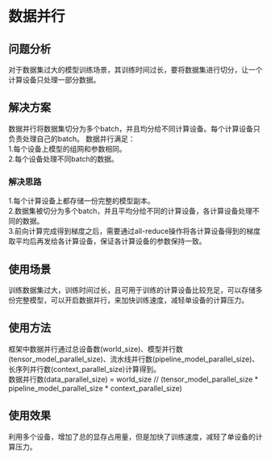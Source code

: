 # 数据并行

## 问题分析

对于数据集过大的模型训练场景，其训练时间过长，要将数据集进行切分，让一个计算设备只处理一部分数据。

## 解决方案

数据并行将数据集切分为多个batch，并且均分给不同计算设备。每个计算设备只负责处理自己的batch。
数据并行满足：  
1.每个设备上模型的组网和参数相同。  
2.每个设备处理不同batch的数据。  

### 解决思路

1.每个计算设备上都存储一份完整的模型副本。  
2.数据集被切分为多个batch，并且平均分给不同的计算设备，各计算设备处理不同的数据。  
3.前向计算完成得到梯度之后，需要通过all-reduce操作将各计算设备得到的梯度取平均后再发给各计算设备，保证各计算设备的参数保持一致。  

## 使用场景

训练数据集过大，训练时间过长，且可用于训练的计算设备比较充足，可以存储多份完整模型，可以开启数据并行，来加快训练速度，减轻单设备的计算压力。

## 使用方法

框架中数据并行通过总设备数(world_size)、模型并行数(tensor_model_parallel_size)、流水线并行数(pipeline_model_parallel_size)、长序列并行数(context_parallel_size)计算得到。  
数据并行数(data_parallel_size) = world_size // (tensor_model_parallel_size * pipeline_model_parallel_size * context_parallel_size)

## 使用效果

利用多个设备，增加了总的显存占用量，但是加快了训练速度，减轻了单设备的计算压力。
